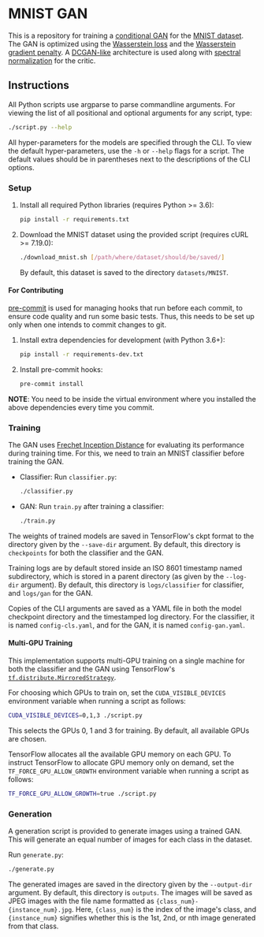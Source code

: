 # MNIST GAN

This is a repository for training a [conditional GAN](https://arxiv.org/abs/1411.1784) for the [MNIST dataset](yann.lecun.com/exdb/mnist/).
The GAN is optimized using the [Wasserstein loss](https://arxiv.org/abs/1701.07875) and the [Wasserstein gradient penalty](https://arxiv.org/abs/1704.00028).
A [DCGAN-like](https://arxiv.org/abs/1511.06434) architecture is used along with [spectral normalization](https://arxiv.org/abs/1802.05957) for the critic.

## Instructions

All Python scripts use argparse to parse commandline arguments.
For viewing the list of all positional and optional arguments for any script, type:
```sh
./script.py --help
```

All hyper-parameters for the models are specified through the CLI.
To view the default hyper-parameters, use the `-h` or `--help` flags for a script.
The default values should be in parentheses next to the descriptions of the CLI options.

### Setup
1. Install all required Python libraries (requires Python >= 3.6):
    ```sh
    pip install -r requirements.txt
    ```

2. Download the MNIST dataset using the provided script (requires cURL >= 7.19.0):
    ```sh
    ./download_mnist.sh [/path/where/dataset/should/be/saved/]
    ```

    By default, this dataset is saved to the directory `datasets/MNIST`.

#### For Contributing
[pre-commit](https://pre-commit.com/) is used for managing hooks that run before each commit, to ensure code quality and run some basic tests.
Thus, this needs to be set up only when one intends to commit changes to git.

1. Install extra dependencies for development (with Python 3.6+):
    ```sh
    pip install -r requirements-dev.txt
    ```

2. Install pre-commit hooks:
    ```sh
    pre-commit install
    ```

**NOTE**: You need to be inside the virtual environment where you installed the above dependencies every time you commit.

### Training
The GAN uses [Frechet Inception Distance](https://arxiv.org/abs/1706.08500) for evaluating its performance during training time.
For this, we need to train an MNIST classifier before training the GAN.

* Classifier: Run `classifier.py`:
    ```sh
    ./classifier.py
    ```

* GAN: Run `train.py` after training a classifier:
    ```sh
    ./train.py
    ```

The weights of trained models are saved in TensorFlow's ckpt format to the directory given by the `--save-dir` argument.
By default, this directory is `checkpoints` for both the classifier and the GAN.

Training logs are by default stored inside an ISO 8601 timestamp named subdirectory, which is stored in a parent directory (as given by the `--log-dir` argument).
By default, this directory is `logs/classifier` for classifier, and `logs/gan` for the GAN.

Copies of the CLI arguments are saved as a YAML file in both the model checkpoint directory and the timestamped log directory.
For the classifier, it is named `config-cls.yaml`, and for the GAN, it is named `config-gan.yaml`.

#### Multi-GPU Training
This implementation supports multi-GPU training on a single machine for both the classifier and the GAN using TensorFlow's [`tf.distribute.MirroredStrategy`](https://www.tensorflow.org/tutorials/distribute/custom_training#create_a_strategy_to_distribute_the_variables_and_the_graph).

For choosing which GPUs to train on, set the `CUDA_VISIBLE_DEVICES` environment variable when running a script as follows:
```sh
CUDA_VISIBLE_DEVICES=0,1,3 ./script.py
```
This selects the GPUs 0, 1 and 3 for training.
By default, all available GPUs are chosen.

TensorFlow allocates all the available GPU memory on each GPU.
To instruct TensorFlow to allocate GPU memory only on demand, set the `TF_FORCE_GPU_ALLOW_GROWTH` environment variable when running a script as follows:
```sh
TF_FORCE_GPU_ALLOW_GROWTH=true ./script.py
```

### Generation
A generation script is provided to generate images using a trained GAN.
This will generate an equal number of images for each class in the dataset.

Run `generate.py`:
```sh
./generate.py
```
The generated images are saved in the directory given by the `--output-dir` argument.
By default, this directory is `outputs`.
The images will be saved as JPEG images with the file name formatted as `{class_num}-{instance_num}.jpg`.
Here, `{class_num}` is the index of the image's class, and `{instance_num}` signifies whether this is the 1st, 2nd, or nth image generated from that class.
